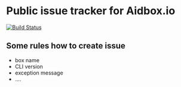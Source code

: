 # Public issue tracker for Aidbox.io

[![Build Status](https://travis-ci.com/HealthSamurai/aidbox.svg?token=7RXF7PgVEUhHZ67F6DFT&branch=fb2-dev)](https://travis-ci.com/HealthSamurai/aidbox)

## Some rules how to create issue

- box name
- CLI version
- exception message
- ....
